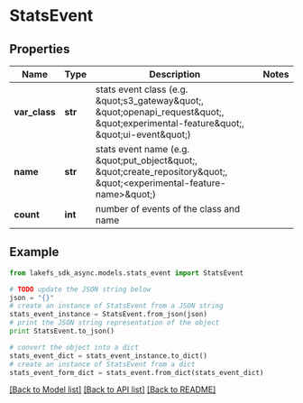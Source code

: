 # StatsEvent


## Properties

Name | Type | Description | Notes
------------ | ------------- | ------------- | -------------
**var_class** | **str** | stats event class (e.g. \&quot;s3_gateway\&quot;, \&quot;openapi_request\&quot;, \&quot;experimental-feature\&quot;, \&quot;ui-event\&quot;) | 
**name** | **str** | stats event name (e.g. \&quot;put_object\&quot;, \&quot;create_repository\&quot;, \&quot;&lt;experimental-feature-name&gt;\&quot;) | 
**count** | **int** | number of events of the class and name | 

## Example

```python
from lakefs_sdk_async.models.stats_event import StatsEvent

# TODO update the JSON string below
json = "{}"
# create an instance of StatsEvent from a JSON string
stats_event_instance = StatsEvent.from_json(json)
# print the JSON string representation of the object
print StatsEvent.to_json()

# convert the object into a dict
stats_event_dict = stats_event_instance.to_dict()
# create an instance of StatsEvent from a dict
stats_event_form_dict = stats_event.from_dict(stats_event_dict)
```
[[Back to Model list]](../README.md#documentation-for-models) [[Back to API list]](../README.md#documentation-for-api-endpoints) [[Back to README]](../README.md)


